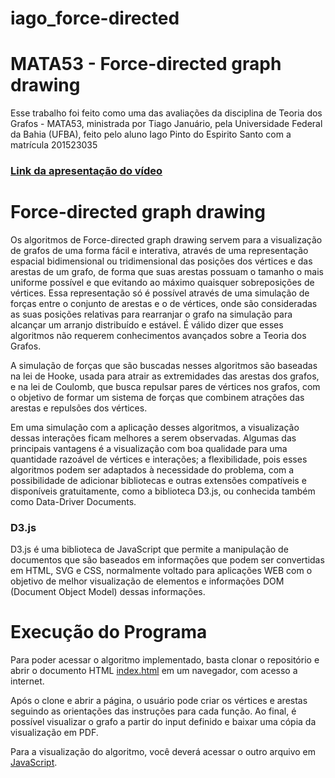 # iago_force-directed

# MATA53 - Force-directed graph drawing
Esse trabalho foi feito como uma das avaliações da disciplina de Teoria dos Grafos - MATA53, ministrada por Tiago Januário, pela Universidade Federal da Bahia (UFBA), feito pelo aluno Iago Pinto do Espirito Santo com a matrícula 201523035

### [**Link da apresentação do vídeo**](https://www.youtube.com/watch?v=Szaz4wSl50g)

# Force-directed graph drawing

Os algoritmos de Force-directed graph drawing servem para a visualização de grafos de uma forma fácil e interativa, através de uma representação espacial bidimensional ou tridimensional das posições dos vértices e das arestas de um grafo, de forma que suas arestas possuam o tamanho o mais uniforme possível e que evitando ao máximo quaisquer sobreposições de vértices.
Essa representação só é possível através de uma simulação de forças entre o conjunto de arestas e o de vértices, onde são consideradas as suas posições relativas para rearranjar o grafo na simulação para alcançar um arranjo distribuído e estável.
É válido dizer que esses algoritmos não requerem conhecimentos avançados sobre a Teoria dos Grafos.

A simulação de forças que são buscadas nesses algoritmos são baseadas na lei de Hooke, usada para atrair as extremidades das arestas dos grafos, e na lei de Coulomb, que busca repulsar pares de vértices nos grafos, com o objetivo de formar um sistema de forças que combinem atrações das arestas e repulsões dos vértices.

Em uma simulação com a aplicação desses algoritmos, a visualização dessas interações ficam melhores a serem observadas. Algumas das principais vantagens é a visualização com boa qualidade para uma quantidade razoável de vértices e interações; a flexibilidade, pois esses algoritmos podem ser adaptados à necessidade do problema, com a possibilidade de adicionar bibliotecas e outras extensões compatíveis e disponíveis gratuitamente, como a biblioteca D3.js, ou conhecida também como Data-Driver Documents.

### D3.js
D3.js é uma biblioteca de JavaScript que permite a manipulação de documentos que são baseados em informações que podem ser convertidas em HTML, SVG e CSS, normalmente voltado para aplicações WEB com o objetivo de melhor visualização de elementos e informações DOM (Document Object Model) dessas informações.

# Execução do Programa
Para poder acessar o algoritmo implementado, basta clonar o repositório e abrir o documento HTML [index.html](https://github.com/iagoesp/force-directed/blob/main/index.html) em um navegador, com acesso a internet.

Após o clone e abrir a página, o usuário pode criar os vértices e arestas seguindo as orientações das instruções para cada função. Ao final, é possível visualizar o grafo a partir do input definido e baixar uma cópia da visualização em PDF.

Para a visualização do algoritmo, você deverá acessar o outro arquivo em [JavaScript](https://github.com/iagoesp/force-directed/blob/main/scripts.js).

